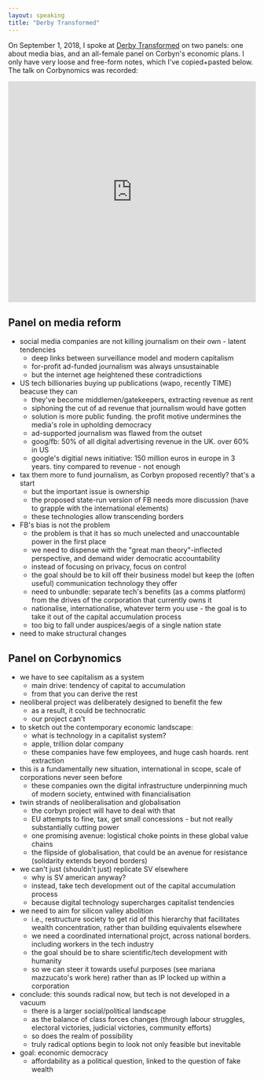 ```yaml
---
layout: speaking
title: "Derby Transformed"
---
```


On September 1, 2018, I spoke at [Derby Transformed](https://www.facebook.com/events/544102699319978/) on two panels: one about media bias, and an all-female panel on Corbyn's economic plans. I only have very loose and free-form notes, which I've copied+pasted below. The talk on Corbynomics was recorded:

<iframe width="100%" height="450" scrolling="no" frameborder="no" allow="autoplay" src="https://w.soundcloud.com/player/?url=https%3A//api.soundcloud.com/tracks/551629221&color=%23ff5500&auto_play=false&hide_related=false&show_comments=true&show_user=true&show_reposts=false&show_teaser=true&visual=true"></iframe>

## Panel on media reform

* social media companies are not killing journalism on their own - latent tendencies
	* deep links between surveillance model and modern capitalism
	* for-profit ad-funded journalism was always unsustainable
	* but the internet age heightened these contradictions
* US tech billionaries buying up publications (wapo, recently TIME) beacuse they can
	* they've become middlemen/gatekeepers, extracting revenue as rent
	* siphoning the cut of ad revenue that journalism would have gotten
	* solution is more public funding. the profit motive undermines the media's role in upholding democracy
	* ad-supported journalism was flawed from the outset
	* goog/fb: 50% of all digital advertising revenue in the UK. over 60% in US
	* google's digitial news initiative: 150 million euros in europe in 3 years. tiny compared to revenue - not enough
* tax them more to fund journalism, as Corbyn proposed recently? that's a start
	* but the important issue is ownership
	* the proposed state-run version of FB needs more discussion (have to grapple with the international elements)
	* these technologies allow transcending borders
* FB's bias is not the problem
	* the problem is that it has so much unelected and unaccountable power in the first place
	* we need to dispense with the "great man theory"-inflected perspective, and demand wider democratic accountability
	* instead of focusing on privacy, focus on control
	* the goal should be to kill off their business model but keep the (often useful) communication technology they offer
	* need to unbundle: separate tech's benefits (as a comms platform) from the drives of the corporation that currently owns it
	* nationalise, internationalise, whatever term you use - the goal is to take it out of the capital accumulation process
	* too big to fall under auspices/aegis of a single nation state
* need to make structural changes

## Panel on Corbynomics

* we have to see capitalism as a system
	* main drive: tendency of capital to accumulation
	* from that you can derive the rest
* neoliberal project was deliberately designed to benefit the few
	* as a result, it could be technocratic
	* our project can't
* to sketch out the contemporary economic landscape:
	* what is technology in a capitalist system?
	* apple, trillion dolar company
	* these companies have few employees, and huge cash hoards. rent extraction
* this is a fundamentally new situation, international in scope, scale of corporations never seen before
	* these companies own the digital infrastructure underpinning much of modern society, entwined with financialisation
* twin strands of neoliberalisation and globalisation
	* the corbyn project will have to deal with that
	* EU attempts to fine, tax, get small concessions - but not really substantially cutting power
	* one promising avenue: logistical choke points in these global value chains
	* the flipside of globalisation, that could be an avenue for resistance (solidarity extends beyond borders)
* we can't just (shouldn't just) replicate SV elsewhere
	* why is SV american anyway?
	* instead, take tech development out of the capital accumulation process
	* because digital technology supercharges capitalist tendencies
* we need to aim for silicon valley abolition
	* i.e., restructure society to get rid of this hierarchy that facilitates wealth concentration, rather than building equivalents elsewhere
	* we need a coordinated international projct, across national borders. including workers in the tech industry
	* the goal should be to share scientific/tech development with humanity
	* so we can steer it towards useful purposes (see mariana mazzucato's work here) rather than as IP locked up within a corporation
* conclude: this sounds radical now, but tech is not developed in a vacuum
	* there is a larger social/political landscape
	* as the balance of class forces changes (through labour struggles, electoral victories, judicial victories, community efforts)
	* so does the realm of possibility
	* truly radical options begin to look not only feasible but inevitable
* goal: economic democracy
	* affordability as a political question, linked to the question of fake wealth
